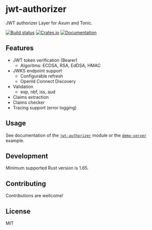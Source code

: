 # jwt-authorizer

JWT authorizer Layer for Axum and Tonic.

[![Build status](https://github.com/cduvray/jwt-authorizer/actions/workflows/ci.yml/badge.svg?branch=main)](https://github.com/tokio-rs/cduvray/jwt-authorizer/workflows/ci.yml)
[![Crates.io](https://img.shields.io/crates/v/jwt-authorizer)](https://crates.io/crates/jwt-authorizer)
[![Documentation](https://docs.rs/jwt-authorizer/badge.svg)](https://docs.rs/jwt-authorizer)

## Features

- JWT token verification (Bearer)
    - Algoritms: ECDSA, RSA, EdDSA, HMAC
- JWKS endpoint support
    - Configurable refresh
    - OpenId Connect Discovery
- Validation
    - exp, nbf, iss, aud
- Claims extraction
- Claims checker
- Tracing support (error logging)

## Usage

See documentation of the [`jwt-authorizer`](./jwt-authorizer/docs/README.md) module or the [`demo-server`](./demo-server/) example.

## Development

Minimum supported Rust version is 1.65.

## Contributing

Contributions are wellcome!

## License

MIT

